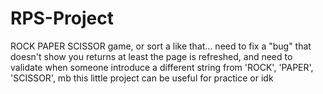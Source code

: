 # RPS-Project
ROCK PAPER SCISSOR game, or sort a like that... need to fix a "bug" that doesn't show you returns at least the page is refreshed, and need to validate when someone introduce a different string from 'ROCK', 'PAPER', 'SCISSOR', mb this little project can be useful for practice or idk
